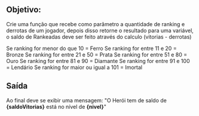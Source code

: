 ## Objetivo:

Crie uma função que recebe como parâmetro a quantidade de ranking e derrotas de um jogador,
depois disso retorne o resultado para uma variável, o saldo de Rankeadas deve ser feito através do calculo (vitorias - derrotas)

Se ranking for menor do que 10 = Ferro
Se ranking for entre 11 e 20 = Bronze
Se ranking for entre 21 e 50 = Prata
Se ranking for entre 51 e 80 = Ouro
Se ranking for entre 81 e 90 = Diamante
Se ranking for entre 91 e 100 = Lendário
Se ranking for maior ou igual a 101 = Imortal

## Saída

Ao final deve se exibir uma mensagem:
"O Herói tem de saldo de **{saldoVitorias}** está no nível de **{nivel}**"